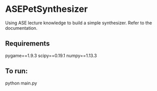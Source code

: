 # ASEPetSynthesizer
Using ASE lecture knowledge to build a simple synthesizer.
Refer to the documentation.

## Requirements ##
pygame==1.9.3
scipy==0.19.1
numpy==1.13.3

## To run: ##
python main.py
